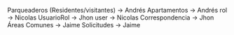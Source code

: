 Parqueaderos (Residentes/visitantes) -> Andrés
Apartamentos -> Andrés
rol -> Nicolas
UsuarioRol -> Jhon
user -> Nicolas
Correspondencia -> Jhon
Áreas Comunes -> Jaime
Solicitudes -> Jaime
